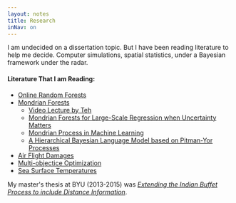 ```yaml
---
layout: notes
title: Research
inNav: on
---
```


I am undecided on a dissertation topic. But I have been reading literature to help me decide. Computer simulations, spatial statistics, under a Bayesian framework under the radar.

#### Literature That I am Reading:

- [Online Random Forests](/assets/litreview/orf.pdf)
- [Mondrian Forests](/assets/litreview/mondrian.pdf)
    - [Video Lecture by Teh](http://videolectures.net/sahd2014_teh_mondrian_forests/)
    - [Mondrian Forests for Large-Scale Regression when Uncertainty Matters](/assets/litreview/mondrianUncertainty.pdf)
    - [Mondrian Process in Machine Learning](/assets/litreview/mondrianML.pdf)
    - [A Hierarchical Bayesian Language Model based on Pitman-Yor Processes](/assets/litreview/pitmanyor.pdf)
- [Air Flight Damages](/assets/litreview/airflightdamage.pdf)
- [Multi-objectice Optimization](/assets/litreview/optimAir.pdf)
- [Sea Surface Temperatures](/assets/litreview/sst.pdf)

My master's thesis at BYU (2013-2015) was [*Extending the Indian Buffet Process to include Distance Information*](/assets/misc/masterLui.pdf). 


